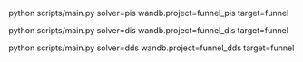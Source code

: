 python scripts/main.py solver=pis wandb.project=funnel_pis target=funnel

python scripts/main.py solver=dis wandb.project=funnel_dis target=funnel

python scripts/main.py solver=dds wandb.project=funnel_dds target=funnel

